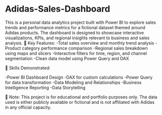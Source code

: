 # Adidas-Sales-Dashboard
This is a personal data analytics project built with Power BI to explore sales trends and performance metrics for a fictional dataset themed around Adidas products. The dashboard is designed to showcase interactive visualizations, KPIs, and regional insights relevant to business and sales analysis.
🔧 Key Features:
-Total sales overview and monthly trend analysis
-Product category performance comparison
-Regional sales breakdown using maps and slicers
-Interactive filters for time, region, and channel segmentation
-Clean data model using Power Query and DAX

🧠 Skills Demonstrated:

-Power BI Dashboard Design
-DAX for custom calculations
-Power Query for data transformation
-Data Modeling and Relationships
-Business Intelligence Reporting
-Data Storytelling

📌 Note:
This project is for educational and portfolio purposes only. The data used is either publicly available or fictional and is not affiliated with Adidas in any official capacity.
